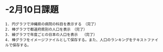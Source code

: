 # -2月10日課題
    1. 円グラフで沖縄県の病院の科目を表示する　（完了）
    2. 棒グラフで都道府県別の人口を表示　（完了）
    3. 線グラフで年度ごとの日本の人口を表示  （完了）
    4. 棒グラフをイメージファイルとして保存する。また、人口のランキングをテキストファイルで保存する。
